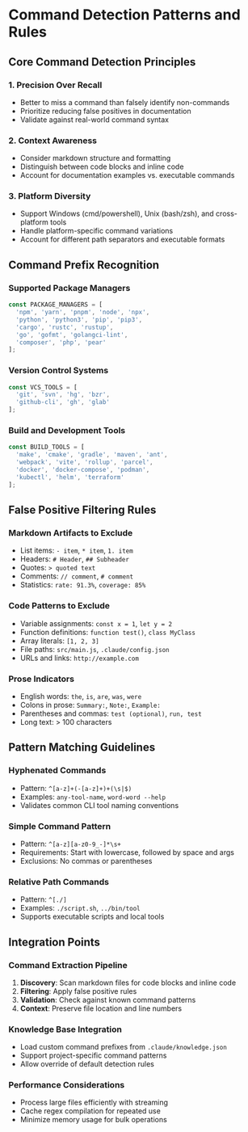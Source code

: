 # Command Detection Patterns and Rules

## Core Command Detection Principles

### 1. Precision Over Recall
- Better to miss a command than falsely identify non-commands
- Prioritize reducing false positives in documentation
- Validate against real-world command syntax

### 2. Context Awareness
- Consider markdown structure and formatting
- Distinguish between code blocks and inline code
- Account for documentation examples vs. executable commands

### 3. Platform Diversity
- Support Windows (cmd/powershell), Unix (bash/zsh), and cross-platform tools
- Handle platform-specific command variations
- Account for different path separators and executable formats

## Command Prefix Recognition

### Supported Package Managers
```javascript
const PACKAGE_MANAGERS = [
  'npm', 'yarn', 'pnpm', 'node', 'npx',
  'python', 'python3', 'pip', 'pip3',
  'cargo', 'rustc', 'rustup',
  'go', 'gofmt', 'golangci-lint',
  'composer', 'php', 'pear'
];
```

### Version Control Systems
```javascript
const VCS_TOOLS = [
  'git', 'svn', 'hg', 'bzr',
  'github-cli', 'gh', 'glab'
];
```

### Build and Development Tools
```javascript
const BUILD_TOOLS = [
  'make', 'cmake', 'gradle', 'maven', 'ant',
  'webpack', 'vite', 'rollup', 'parcel',
  'docker', 'docker-compose', 'podman',
  'kubectl', 'helm', 'terraform'
];
```

## False Positive Filtering Rules

### Markdown Artifacts to Exclude
- List items: `- item`, `* item`, `1. item`
- Headers: `# Header`, `## Subheader`
- Quotes: `> quoted text`
- Comments: `// comment`, `# comment`
- Statistics: `rate: 91.3%`, `coverage: 85%`

### Code Patterns to Exclude
- Variable assignments: `const x = 1`, `let y = 2`
- Function definitions: `function test()`, `class MyClass`
- Array literals: `[1, 2, 3]`
- File paths: `src/main.js`, `.claude/config.json`
- URLs and links: `http://example.com`

### Prose Indicators
- English words: `the`, `is`, `are`, `was`, `were`
- Colons in prose: `Summary:`, `Note:`, `Example:`
- Parentheses and commas: `test (optional)`, `run, test`
- Long text: > 100 characters

## Pattern Matching Guidelines

### Hyphenated Commands
- Pattern: `^[a-z]+(-[a-z]+)+(\s|$)`
- Examples: `any-tool-name`, `word-word --help`
- Validates common CLI tool naming conventions

### Simple Command Pattern
- Pattern: `^[a-z][a-z0-9_-]*\s+`
- Requirements: Start with lowercase, followed by space and args
- Exclusions: No commas or parentheses

### Relative Path Commands
- Pattern: `^[./]`
- Examples: `./script.sh`, `../bin/tool`
- Supports executable scripts and local tools

## Integration Points

### Command Extraction Pipeline
1. **Discovery**: Scan markdown files for code blocks and inline code
2. **Filtering**: Apply false positive rules
3. **Validation**: Check against known command patterns
4. **Context**: Preserve file location and line numbers

### Knowledge Base Integration
- Load custom command prefixes from `.claude/knowledge.json`
- Support project-specific command patterns
- Allow override of default detection rules

### Performance Considerations
- Process large files efficiently with streaming
- Cache regex compilation for repeated use
- Minimize memory usage for bulk operations